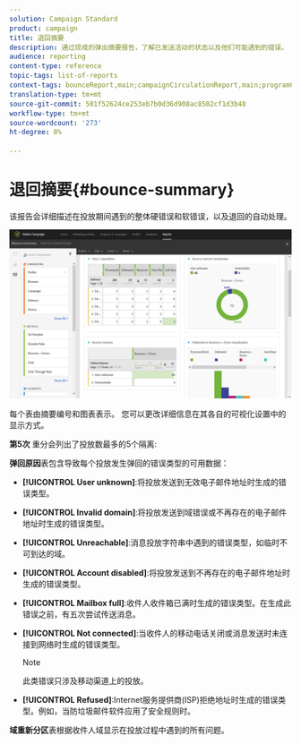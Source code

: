 ```yaml
---
solution: Campaign Standard
product: campaign
title: 退回摘要
description: 通过现成的弹出摘要报告，了解已发送活动的状态以及他们可能遇到的错误。
audience: reporting
content-type: reference
topic-tags: list-of-reports
context-tags: bounceReport,main;campaignCirculationReport,main;programCirculationReport,main
translation-type: tm+mt
source-git-commit: 501f52624ce253eb7b0d36d908ac8502cf1d3b48
workflow-type: tm+mt
source-wordcount: '273'
ht-degree: 8%

---
```



# 退回摘要{#bounce-summary}

该报告会详细描述在投放期间遇到的整体硬错误和软错误，以及退回的自动处理。

![](assets/campaign_reports_bounces.png)

每个表由摘要编号和图表表示。 您可以更改详细信息在其各自的可视化设置中的显示方式。

**第5次** 重分会列出了投放数最多的5个隔离:

**弹回原因**&#x200B;表包含导致每个投放发生弹回的错误类型的可用数据：

* **[!UICONTROL User unknown]**:将投放发送到无效电子邮件地址时生成的错误类型。
* **[!UICONTROL Invalid domain]**:将投放发送到域错误或不再存在的电子邮件地址时生成的错误类型。
* **[!UICONTROL Unreachable]**:消息投放字符串中遇到的错误类型，如临时不可到达的域。
* **[!UICONTROL Account disabled]**:将投放发送到不再存在的电子邮件地址时生成的错误类型。
* **[!UICONTROL Mailbox full]**:收件人收件箱已满时生成的错误类型。在生成此错误之前，有五次尝试传送消息。
* **[!UICONTROL Not connected]**:当收件人的移动电话关闭或消息发送时未连接到网络时生成的错误类型。

   >[!NOTE]
   >
   >此类错误只涉及移动渠道上的投放。

* **[!UICONTROL Refused]**:Internet服务提供商(ISP)拒绝地址时生成的错误类型。例如，当防垃圾邮件软件应用了安全规则时。

**域重新分区**&#x200B;表根据收件人域显示在投放过程中遇到的所有问题。
